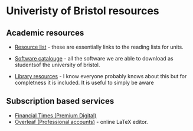 # Univeristy of Bristol resources 



## Academic resources

* [Resource list](https://bristol.rl.talis.com/index.html) - these are essentially links to the reading lists for units.

* [Software catalouge](http://www.bristol.ac.uk/software/news/2015/38.html) - all the software we are able to download as studentsof the university of bristol.

* [Library resources](http://www.bristol.ac.uk/library/find/) - I know everyone probably knows about this but for completness it is included. It is useful to simply be aware 


## Subscription based services

* [Financial Times (Premium Digital)](https://www.ft.com/corp-signup/join?token=ea7df29c-21ea-4ff3-a326-7d29e98091ec)
* [Overleaf (Professional accounts)](https://www.overleaf.com/edu/bristol) - online LaTeX editor.
